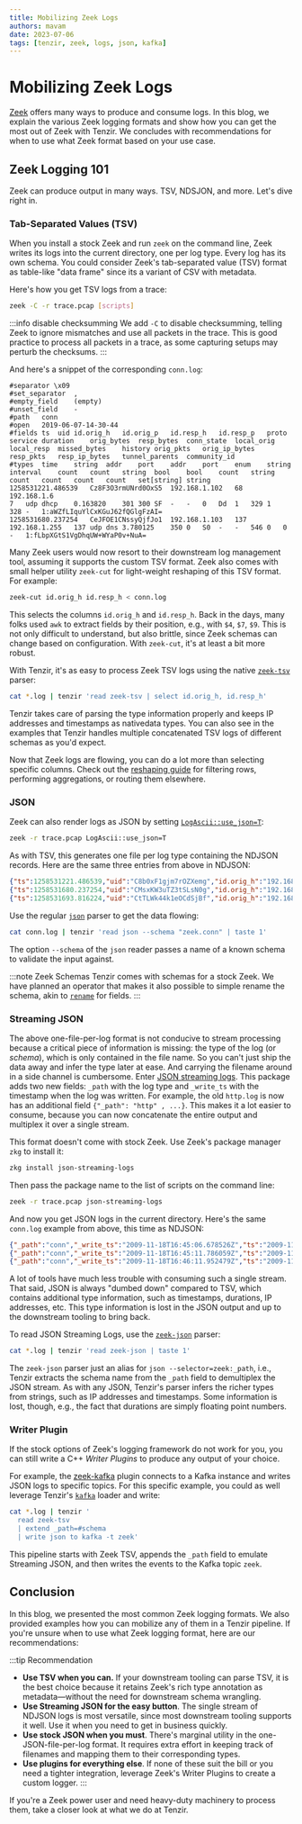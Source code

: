 ```yaml
---
title: Mobilizing Zeek Logs
authors: mavam
date: 2023-07-06
tags: [tenzir, zeek, logs, json, kafka]
---
```


# Mobilizing Zeek Logs

[Zeek](https://zeek.org) offers many ways to produce and consume logs. In this
blog, we explain the various Zeek logging formats and show how you can get the
most out of Zeek with Tenzir. We concludes with recommendations for when to use
what Zeek format based on your use case.

<!--truncate-->

## Zeek Logging 101

Zeek can produce output in many ways. TSV, NDSJON, and more. Let's dive right
in.

### Tab-Separated Values (TSV)

When you install a stock Zeek and run `zeek` on the command line, Zeek writes
its logs into the current directory, one per log type. Every log has its own
schema. You could consider Zeek's tab-separated value (TSV) format as table-like
"data frame" since its a variant of CSV with metadata.

Here's how you get TSV logs from a trace:

```bash
zeek -C -r trace.pcap [scripts]
```

:::info disable checksumming
We add `-C` to disable checksumming, telling Zeek to ignore mismatches and use
all packets in the trace. This is good practice to process all packets in a
trace, as some capturing setups may perturb the checksums.
:::

And here's a snippet of the corresponding `conn.log`:

```
#separator \x09
#set_separator	,
#empty_field	(empty)
#unset_field	-
#path	conn
#open	2019-06-07-14-30-44
#fields	ts	uid	id.orig_h	id.orig_p	id.resp_h	id.resp_p	proto	service	duration	orig_bytes	resp_bytes	conn_state	local_orig	local_resp	missed_bytes	history	orig_pkts	orig_ip_bytes	resp_pkts	resp_ip_bytes	tunnel_parents	community_id
#types	time	string	addr	port	addr	port	enum	string	interval	count	count	string	bool	bool	count	string	count	count	count	count	set[string]	string
1258531221.486539	Cz8F3O3rmUNrd0OxS5	192.168.1.102	68	192.168.1.6
7	udp	dhcp	0.163820	301	300	SF	-	-	0	Dd	1	329	1	328	-	1:aWZfLIquYlCxKGuJ62fQGlgFzAI=
1258531680.237254	CeJFOE1CNssyQjfJo1	192.168.1.103	137	192.168.1.255	137	udp	dns	3.780125	350	0	S0	-	-	546	0	0	-	1:fLbpXGtS1VgDhqUW+WYaP0v+NuA=
```

Many Zeek users would now resort to their downstream log management tool,
assuming it supports the custom TSV format. Zeek also comes with small helper
utility `zeek-cut` for light-weight reshaping of this TSV format. For example:

```bash
zeek-cut id.orig_h id.resp_h < conn.log
```

This selects the columns `id.orig_h` and `id.resp_h`. Back in the days, many
folks used `awk` to extract fields by their position, e.g., with `$4`, `$7`,
`$9`. This is not only difficult to understand, but also brittle, since Zeek
schemas can change based on configuration. With `zeek-cut`, it's at least a bit
more robust.

With Tenzir, it's as easy to process Zeek TSV logs using the native
[`zeek-tsv`](/next/formats/zeek-tsv) parser:

```bash
cat *.log | tenzir 'read zeek-tsv | select id.orig_h, id.resp_h'
```

Tenzir takes care of parsing the type information properly and keeps IP
addresses and timestamps as nativedata types. You can also see in the examples
that Tenzir handles multiple concatenated TSV logs of different schemas as you'd
expect.

Now that Zeek logs are flowing, you can do a lot more than selecting specific
columns. Check out the [reshaping guide](/next/user-guides/reshape-data) for
filtering rows, performing aggregations, or routing them elsewhere.

### JSON

Zeek can also render logs as JSON by setting
[`LogAscii::use_json=T`](https://docs.zeek.org/en/master/frameworks/logging.html):

```bash
zeek -r trace.pcap LogAscii::use_json=T
```

As with TSV, this generates one file per log type containing the NDJSON records.
Here are the same three entries from above in NDJSON:

```json
{"ts":1258531221.486539,"uid":"C8b0xF1gjm7rOZXemg","id.orig_h":"192.168.1.102","id.orig_p":68,"id.resp_h":"192.168.1.1","id.resp_p":67,"proto":"udp","service":"dhcp","duration":0.1638200283050537,"orig_bytes":301,"resp_bytes":300,"conn_state":"SF","missed_bytes":0,"history":"Dd","orig_pkts":1,"orig_ip_bytes":329,"resp_pkts":1,"resp_ip_bytes":328}
{"ts":1258531680.237254,"uid":"CMsxKW3uTZ3tSLsN0g","id.orig_h":"192.168.1.103","id.orig_p":137,"id.resp_h":"192.168.1.255","id.resp_p":137,"proto":"udp","service":"dns","duration":3.780125141143799,"orig_bytes":350,"resp_bytes":0,"conn_state":"S0","missed_bytes":0,"history":"D","orig_pkts":7,"orig_ip_bytes":546,"resp_pkts":0,"resp_ip_bytes":0}
{"ts":1258531693.816224,"uid":"CtTLWk44k1eOCdSjBf","id.orig_h":"192.168.1.102","id.orig_p":137,"id.resp_h":"192.168.1.255","id.resp_p":137,"proto":"udp","service":"dns","duration":3.7486469745635986,"orig_bytes":350,"resp_bytes":0,"conn_state":"S0","missed_bytes":0,"history":"D","orig_pkts":7,"orig_ip_bytes":546,"resp_pkts":0,"resp_ip_bytes":0}
```

Use the regular [`json`](/next/formats/json) parser to get the data flowing:

```bash
cat conn.log | tenzir 'read json --schema "zeek.conn" | taste 1'
```

The option `--schema` of the `json` reader passes a name of a known schema to
validate the input against.

:::note Zeek Schemas
Tenzir comes with schemas for a stock Zeek. We have planned an operator that
makes it also possible to simple rename the schema, akin to
[`rename`](/next/operators/transformations/rename) for fields.
:::

### Streaming JSON

The above one-file-per-log format is not conducive to stream processing because
a critical piece of information is missing: the type of the log (or *schema*),
which is only contained in the file name. So you can't just ship the data away
and infer the type later at ease. And carrying the filename around in a side
channel is cumbersome. Enter [JSON streaming
logs](https://github.com/corelight/json-streaming-logs). This package adds two
new fields: `_path` with the log type and `_write_ts` with the timestamp when
the log was written. For example, the old `http.log` is now has an additional
field `{"_path": "http" , ...}`. This makes it a lot easier to consume, because
you can now concatenate the entire output and multiplex it over a single stream.

This format doesn't come with stock Zeek. Use Zeek's package manager `zkg` to
install it:

```bash
zkg install json-streaming-logs
```

Then pass the package name to the list of scripts on the command line:

```bash
zeek -r trace.pcap json-streaming-logs
```

And now you get JSON logs in the current directory. Here's the same `conn.log`
example from above, this time as NDJSON:

```json
{"_path":"conn","_write_ts":"2009-11-18T16:45:06.678526Z","ts":"2009-11-18T16:43:56.223671Z","uid":"CzFMRp2difzeGYponk","id.orig_h":"192.168.1.104","id.orig_p":1387,"id.resp_h":"74.125.164.85","id.resp_p":80,"proto":"tcp","service":"http","duration":65.45066595077515,"orig_bytes":694,"resp_bytes":11708,"conn_state":"SF","missed_bytes":0,"history":"ShADadfF","orig_pkts":9,"orig_ip_bytes":1062,"resp_pkts":14,"resp_ip_bytes":12276}
{"_path":"conn","_write_ts":"2009-11-18T16:45:11.786059Z","ts":"2009-11-18T16:44:37.280644Z","uid":"CoalykVnjXndRUGP9","id.orig_h":"192.168.1.104","id.orig_p":1389,"id.resp_h":"67.195.146.230","id.resp_p":80,"proto":"tcp","service":"http","duration":29.393054962158203,"orig_bytes":791,"resp_bytes":38971,"conn_state":"SF","missed_bytes":0,"history":"ShADadfF","orig_pkts":14,"orig_ip_bytes":1359,"resp_pkts":35,"resp_ip_bytes":40379}
{"_path":"conn","_write_ts":"2009-11-18T16:46:11.952479Z","ts":"2009-11-18T16:45:01.674828Z","uid":"Cz6QmkUOAQNigU7Ve","id.orig_h":"192.168.1.104","id.orig_p":1423,"id.resp_h":"74.125.164.85","id.resp_p":80,"proto":"tcp","service":"http","duration":65.16959500312805,"orig_bytes":3467,"resp_bytes":60310,"conn_state":"SF","missed_bytes":0,"history":"ShADadfF","orig_pkts":21,"orig_ip_bytes":4315,"resp_pkts":54,"resp_ip_bytes":62478}
```

A lot of tools have much less trouble with consuming such a single stream. That
said, JSON is always "dumbed down" compared to TSV, which contains additional
type information, such as timestamps, durations, IP addresses, etc. This type
information is lost in the JSON output and up to the downstream tooling to bring
back.

To read JSON Streaming Logs, use the [`zeek-json`](/next/formats/zeek-json)
parser:

```bash
cat *.log | tenzir 'read zeek-json | taste 1'
```

The `zeek-json` parser just an alias for `json --selector=zeek:_path`, i.e.,
Tenzir extracts the schema name from the `_path` field to demultiplex the JSON
stream. As with any JSON, Tenzir's parser infers the richer types from strings,
such as IP addresses and timestamps. Some information is lost, though, e.g., the
fact that durations are simply floating point numbers.

### Writer Plugin

If the stock options of Zeek's logging framework do not work for you, you can
still write a C++ *Writer Plugins* to produce any output of your choice.

For example, the [zeek-kafka](https://github.com/SeisoLLC/zeek-kafka) plugin
connects to a Kafka instance and writes JSON logs to specific topics. For this
specific example, you could as well leverage Tenzir's
[`kafka`](/next/connectors/kafka) loader and write:

```bash
cat *.log | tenzir '
  read zeek-tsv
  | extend _path=#schema
  | write json to kafka -t zeek'
```

This pipeline starts with Zeek TSV, appends the `_path` field to emulate
Streaming JSON, and then writes the events to the Kafka topic `zeek`.

## Conclusion

In this blog, we presented the most common Zeek logging formats. We also
provided examples how you can mobilize any of them in a Tenzir pipeline. If
you're unsure when to use what Zeek logging format, here are our
recommendations:

:::tip Recommendation
- **Use TSV when you can.** If your downstream tooling can parse TSV, it is the
  best choice because it retains Zeek's rich type annotation as metadata—without
  the need for downstream schema wrangling.
- **Use Streaming JSON for the easy button**. The single stream of NDJSON
  logs is most versatile, since most downstream tooling supports it well. Use it
  when you need to get in business quickly.
- **Use stock JSON when you must**. There's marginal utility in the
  one-JSON-file-per-log format. It requires extra effort in keeping track of
  filenames and mapping them to their corresponding types.
- **Use plugins for everything else**. If none of these suit the bill or you
  need a tighter integration, leverage Zeek's Writer Plugins to create a custom
  logger.
:::

If you're a Zeek power user and need heavy-duty machinery to process them, take
a closer look at what we do at Tenzir.
